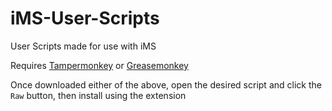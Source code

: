 # iMS-User-Scripts
User Scripts made for use with iMS

Requires [Tampermonkey](https://www.tampermonkey.net) or [Greasemonkey](https://www.greasespot.net)

Once downloaded either of the above, open the desired script and click the `Raw` button, then install using the extension
